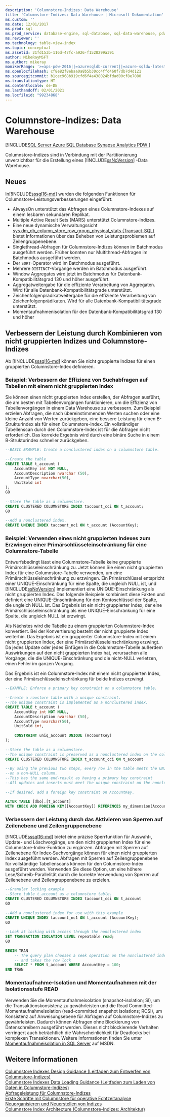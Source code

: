 ```yaml
---
description: 'Columnstore-Indizes: Data Warehouse'
title: 'Columnstore-Indizes: Data Warehouse | Microsoft-Dokumentation'
ms.custom: ''
ms.date: 12/01/2017
ms.prod: sql
ms.prod_service: database-engine, sql-database, sql-data-warehouse, pdw
ms.reviewer: ''
ms.technology: table-view-index
ms.topic: conceptual
ms.assetid: 21fd153b-116d-47fc-a926-f1528299a391
author: MikeRayMSFT
ms.author: mikeray
monikerRange: '>=aps-pdw-2016||=azuresqldb-current||=azure-sqldw-latest||>=sql-server-2016||>=sql-server-linux-2017||=azuresqldb-mi-current'
ms.openlocfilehash: cf8e82f8ebaa0a8b5b30cc4ffd460f7db7d4d121
ms.sourcegitcommit: b1cec968b919cfd6f4a438024bfdad00cf8e7080
ms.translationtype: HT
ms.contentlocale: de-DE
ms.lasthandoff: 02/01/2021
ms.locfileid: "99234868"
---
```

# <a name="columnstore-indexes---data-warehouse"></a>Columnstore-Indizes: Data Warehouse
[!INCLUDE[SQL Server Azure SQL Database Synapse Analytics PDW ](../../includes/applies-to-version/sql-asdb-asdbmi-asa-pdw.md)]

  Columnstore-Indizes sind in Verbindung mit der Partitionierung unverzichtbar für die Erstellung eines [!INCLUDE[ssNoVersion](../../includes/ssnoversion-md.md)] -Data Warehouse.  
  
## <a name="whats-new"></a>Neues  
 In[!INCLUDE[sssql16-md](../../includes/sssql16-md.md)] wurden die folgenden Funktionen für Columnstore-Leistungsverbesserungen eingeführt:  
  
-   AlwaysOn unterstützt das Abfragen eines Columnstore-Indexes auf einem lesbaren sekundären Replikat.  
-   Multiple Active Result Sets (MARS) unterstützt Columnstore-Indizes.  
-   Eine neue dynamische Verwaltungssicht [sys.dm_db_column_store_row_group_physical_stats &#40;Transact-SQL&#41;](../../relational-databases/system-dynamic-management-views/sys-dm-db-column-store-row-group-physical-stats-transact-sql.md) bietet Informationen über das Beheben von Leistungsproblemen auf Zeilengruppenebene.  
-   Singlethread-Abfragen für Columnstore-Indizes können im Batchmodus ausgeführt werden. Früher konnten nur Multithread-Abfragen im Batchmodus ausgeführt werden.  
-   Der `SORT`-Operator wird im Batchmodus ausgeführt.  
-   Mehrere `DISTINCT`-Vorgänge werden im Batchmodus ausgeführt.  
-   Window Aggregates wird jetzt im Batchmodus für Datenbank-Kompatibilitätsgrad 130 und höher ausgeführt.  
-   Aggregatweitergabe für die effiziente Verarbeitung von Aggregaten. Wird für alle Datenbank-Kompatibilitätsgrade unterstützt.  
-   Zeichenfolgenprädikatweitergabe für die effiziente Verarbeitung von Zeichenfolgenprädikaten. Wird für alle Datenbank-Kompatibilitätsgrade unterstützt.  
-   Momentaufnahmenisolation für den Datenbank-Kompatibilitätsgrad 130 und höher  
  
## <a name="improve-performance-by-combining-nonclustered-and-columnstore-indexes"></a>Verbessern der Leistung durch Kombinieren von nicht gruppierten Indizes und Columnstore-Indizes  
 Ab [!INCLUDE[sssql16-md](../../includes/sssql16-md.md)] können Sie nicht gruppierte Indizes für einen gruppierten Columnstore-Index definieren.   
  
### <a name="example-improve-efficiency-of-table-seeks-with-a-nonclustered-index"></a>Beispiel: Verbessern der Effizienz von Suchabfragen auf Tabellen mit einem nicht gruppierten Index  
 Sie können einen nicht gruppierten Index erstellen, der Abfragen ausführt, die am besten mit Tabellenvorgängen funktionieren, um die Effizienz von Tabellenvorgängen in einem Data Warehouse zu verbessern. Zum Beispiel erzielen Abfragen, die nach übereinstimmenden Werten suchen oder eine kleine Anzahl von Werten zurückgeben, eine bessere Leistung für einen B-Strukturindex als für einen Columnstore-Index. Ein vollständiger Tabellenscan durch den Columnstore-Index ist für die Abfragen nicht erforderlich. Das korrekte Ergebnis wird durch eine binäre Suche in einem B-Strukturindex schneller zurückgeben.  
  
```sql  
--BASIC EXAMPLE: Create a nonclustered index on a columnstore table.  
  
--Create the table  
CREATE TABLE t_account (  
    AccountKey int NOT NULL,  
    AccountDescription nvarchar (50),  
    AccountType nvarchar(50),  
    UnitSold int  
);  
GO  
  
--Store the table as a columnstore.  
CREATE CLUSTERED COLUMNSTORE INDEX taccount_cci ON t_account;  
GO  
  
--Add a nonclustered index.  
CREATE UNIQUE INDEX taccount_nc1 ON t_account (AccountKey);  
```  
  
### <a name="example-use-a-nonclustered-index-to-enforce-a-primary-key-constraint-on-a-columnstore-table"></a>Beispiel: Verwenden eines nicht gruppierten Indexes zum Erzwingen einer Primärschlüsseleinschränkung für eine Columnstore-Tabelle  
 Entwurfsbedingt lässt eine Columnstore-Tabelle keine gruppierte Primärschlüsseleinschränkung zu. Jetzt können Sie einen nicht gruppierten Index für eine Columnstore-Tabelle verwenden, um eine Primärschlüsseleinschränkung zu erzwingen. Ein Primärschlüssel entspricht einer UNIQUE-Einschränkung für eine Spalte, die ungleich NULL ist, und [!INCLUDE[ssNoVersion](../../includes/ssnoversion-md.md)] implementiert eine UNIQUE-Einschränkung als nicht gruppierten Index. Das folgende Beispiele kombiniert diese Fakten und definiert eine UNIQUE-Einschränkung für den Kontoschlüssel der Spalte, die ungleich NULL ist. Das Ergebnis ist ein nicht gruppierter Index, der eine Primärschlüsseleinschränkung als eine UNIQUE-Einschränkung für eine Spalte, die ungleich NULL ist erzwingt.  
  
 Als Nächstes wird die Tabelle zu einem gruppierten Columnstore-Index konvertiert. Bei der Konvertierung besteht der nicht gruppierte Index weiterhin. Das Ergebnis ist ein gruppierter Columnstore-Index mit einem nicht gruppierten Index, der eine Primärschlüsseleinschränkung erzwingt. Da jedes Update oder jedes Einfügen in die Columnstore-Tabelle außerdem Auswirkungen auf den nicht gruppierten Index hat, verursachen alle Vorgänge, die die UNIQUE-Einschränkung und die nicht-NULL verletzen, einen Fehler im ganzen Vorgang.  
  
 Das Ergebnis ist ein Columnstore-Index mit einem nicht gruppierten Index, der eine Primärschlüsseleinschränkung für beide Indizes erzwingt.  
  
```sql
--EXAMPLE: Enforce a primary key constraint on a columnstore table.   
  
--Create a rowstore table with a unique constraint.  
--The unique constraint is implemented as a nonclustered index.  
CREATE TABLE t_account (  
    AccountKey int NOT NULL,  
    AccountDescription nvarchar (50),  
    AccountType nvarchar(50),  
    UnitSold int,  
  
    CONSTRAINT uniq_account UNIQUE (AccountKey)  
);  
  
--Store the table as a columnstore.   
--The unique constraint is preserved as a nonclustered index on the columnstore table.  
CREATE CLUSTERED COLUMNSTORE INDEX t_account_cci ON t_account  
  
--By using the previous two steps, every row in the table meets the UNIQUE constraint  
--on a non-NULL column.  
--This has the same end-result as having a primary key constraint  
--All updates and inserts must meet the unique constraint on the nonclustered index or they will fail.  
  
--If desired, add a foreign key constraint on AccountKey.  
  
ALTER TABLE [dbo].[t_account]  
WITH CHECK ADD FOREIGN KEY([AccountKey]) REFERENCES my_dimension(Accountkey); 
```  
  
### <a name="improve-performance-by-enabling-row-level-and-row-group-level-locking"></a>Verbessern der Leistung durch das Aktivieren von Sperren auf Zeilenebene und Zeilengruppenebene  
 [!INCLUDE[sssql16-md](../../includes/sssql16-md.md)] bietet eine präzise Sperrfunktion für Auswahl-, Update- und Löschvorgänge, um den nicht gruppierten Index für eine Columnstore-Index-Funktion zu ergänzen. Abfragen mit Sperren auf Zeilenebene für Index-Suchvorgänge können für einen nicht gruppierten Index ausgeführt werden. Abfragen mit Sperren auf Zeilengruppenebene für vollständige Tabellenscans können für den Columnstore-Index ausgeführt werden. Verwenden Sie diese Option, um eine höhere Lese/Schreib-Parallelität durch die korrekte Verwendung von Sperren auf Zeilenebene und Zeilengruppenebene zu erzielen.  
  
```sql  
--Granular locking example  
--Store table t_account as a columnstore table.  
CREATE CLUSTERED COLUMNSTORE INDEX taccount_cci ON t_account  
GO  
  
--Add a nonclustered index for use with this example  
CREATE UNIQUE INDEX taccount_nc1 ON t_account (AccountKey);  
GO  
  
--Look at locking with access through the nonclustered index  
SET TRANSACTION ISOLATION LEVEL repeatable read;  
GO  
  
BEGIN TRAN  
    -- The query plan chooses a seek operation on the nonclustered index  
    -- and takes the row lock  
    SELECT * FROM t_account WHERE AccountKey = 100;  
END TRAN  
```  
  
### <a name="snapshot-isolation-and-read-committed-snapshot-isolations"></a>Momentaufnahme-Isolation und Momentaufnahmen mit der Isolationsstufe READ  
 Verwenden Sie die Momentaufnahmeisolation (snapshot-isolation; SI), um die Transaktionskonsistenz zu gewährleisten und die Read Committed-Momentaufnahmeisolation (read-committed snapshot isolations; RCSI), um Konsistenz auf Anweisungsebene für Abfragen auf Columnstore-Indizes zu gewährleisten. Dadurch können Abfragen ohne Blockierung von Datenschreibern ausgeführt werden. Dieses nicht blockierende Verhalten verringert auch beträchtlich die Wahrscheinlichkeit für Deadlocks bei komplexen Transaktionen. Weitere Informationen finden Sie unter [Momentaufnahmeisolation in SQL Server](https://msdn.microsoft.com/library/tcbchxcb\(v=vs.110\).aspx) auf MSDN.  
  
## <a name="see-also"></a>Weitere Informationen  
 [Columnstore Indexes Design Guidance (Leitfaden zum Entwerfen von Columnstore-Indizes)](../../relational-databases/indexes/columnstore-indexes-design-guidance.md)   
 [Columnstore Indexes Data Loading Guidance (Leitfaden zum Laden von Daten in Columnstore-Indizes)](../../relational-databases/indexes/columnstore-indexes-data-loading-guidance.md)   
 [Abfrageleistung für Columnstore-Indizes](../../relational-databases/indexes/columnstore-indexes-query-performance.md)   
 [Erste Schritte mit Columnstore für operative Echtzeitanalyse](../../relational-databases/indexes/get-started-with-columnstore-for-real-time-operational-analytics.md)   
 [Neuorganisieren und Neuerstellen von Indizes](../../relational-databases/indexes/reorganize-and-rebuild-indexes.md)    
 [Columnstore Index Architecture (Columnstore-Indizes: Architektur)](../../relational-databases/sql-server-index-design-guide.md#columnstore_index) 
  
